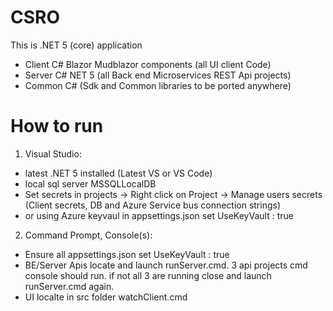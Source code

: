 # CSRO

This is .NET 5 (core) application
- Client C# Blazor Mudblazor components (all  UI client Code) 
- Server C# NET 5 (all Back end Microservices REST Api projects)
- Common C# (Sdk and Common libraries to be ported anywhere)

# How to run
1. Visual Studio: 
  - latest .NET 5 installed (Latest VS or VS Code)
  - local sql server MSSQLLocalDB
  - Set secrets in projects -> Right click on Project -> Manage users secrets (Client secrets, DB and Azure Service bus connection strings)
  - or using Azure keyvaul in appsettings.json set UseKeyVault : true
2. Command Prompt, Console(s):
  - Ensure all appsettings.json set UseKeyVault : true  
  - BE/Server Apis locate and launch runServer.cmd. 3 api projects cmd console should run.
    if not all 3 are running close and launch runServer.cmd again.
  - UI localte in src folder watchClient.cmd


